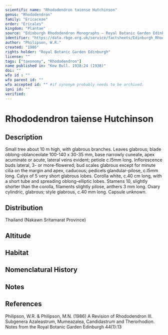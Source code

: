 ```yaml
---
scientific name: "Rhododendron taiense Hutchinson"
genus: "Rhododendron"
family: "Ericaceae"
order: "Ericales"
kingdom: "Plantae"
source: "Edinburgh Rhododendron Monographs – Royal Botanic Garden Edinburgh"
identifier: "https://data.rbge.org.uk/service/factsheets/Edinburgh_Rhododendron_Monographs.xhtml"
author: "Philipson, W.R."
created: "1986"
rights holder: "Royal Botanic Garden Edinburgh"
license: ""
tags: ["taxonomy", "Rhododendron"]
name published in: "Kew Bull. 1938:24 (1938)"
doi: ""
wfo id : ""
wfo parent id: ""
wfo accepted id: "" #if synonym probably needs to be archived.                      
ipni id: ""
verified:
---
```


                       

# Rhododendron taiense Hutchinson

## Description
Small tree about 10 m high, with glabrous branches. Leaves glabrous; blade oblong-oblanceolate 100-140 x 30-35 mm, base narrowly cuneate, apex acuminate or acute, lateral veins evident; petiole c.l5mm long. Inflorescence buds lateral, 3- or more-flowered; bud scales glabrous except for minute cilia on the margin and apex, caducous; pedicels glandular-pilose, c.l5mm long. Calyx of 5 very short glabrous lobes. Corolla white, c.40 cm long, with a short tube and spreading oblong-elliptic lobes. Stamens 10, slightly shorter than the corolla, filaments slightly pilose, anthers 3 mm long. Ovary cylindric, glabrous; style glabrous, c.40 mm long. Capsule unknown.

## Distribution
Thailand (Nakawn Sritamarat Province)

## Altitude


## Habitat


## Nomenclatural History

                       
## Notes


## References

Philipson, W.R. & Philipson, M.N. (1986) A Revision of Rhododendron III. Subgenera Azaleastrum, Mumeazalea, Candidastrum and Therorhodion. Notes from the Royal Botanic Garden Edinburgh 44(1):13
